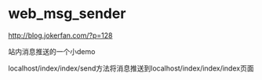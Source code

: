 # web_msg_sender

http://blog.jokerfan.com/?p=128

站内消息推送的一个小demo

localhost/index/index/send方法将消息推送到localhost/index/index/index页面
